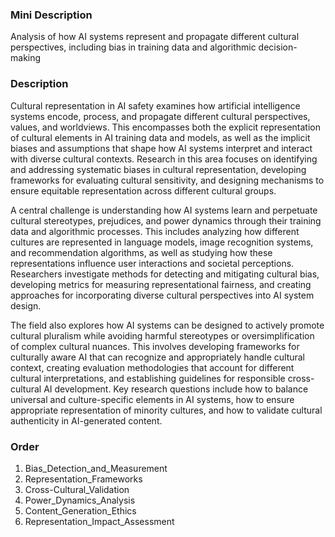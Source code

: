 ### Mini Description

Analysis of how AI systems represent and propagate different cultural perspectives, including bias in training data and algorithmic decision-making

### Description

Cultural representation in AI safety examines how artificial intelligence systems encode, process, and propagate different cultural perspectives, values, and worldviews. This encompasses both the explicit representation of cultural elements in AI training data and models, as well as the implicit biases and assumptions that shape how AI systems interpret and interact with diverse cultural contexts. Research in this area focuses on identifying and addressing systematic biases in cultural representation, developing frameworks for evaluating cultural sensitivity, and designing mechanisms to ensure equitable representation across different cultural groups.

A central challenge is understanding how AI systems learn and perpetuate cultural stereotypes, prejudices, and power dynamics through their training data and algorithmic processes. This includes analyzing how different cultures are represented in language models, image recognition systems, and recommendation algorithms, as well as studying how these representations influence user interactions and societal perceptions. Researchers investigate methods for detecting and mitigating cultural bias, developing metrics for measuring representational fairness, and creating approaches for incorporating diverse cultural perspectives into AI system design.

The field also explores how AI systems can be designed to actively promote cultural pluralism while avoiding harmful stereotypes or oversimplification of complex cultural nuances. This involves developing frameworks for culturally aware AI that can recognize and appropriately handle cultural context, creating evaluation methodologies that account for different cultural interpretations, and establishing guidelines for responsible cross-cultural AI development. Key research questions include how to balance universal and culture-specific elements in AI systems, how to ensure appropriate representation of minority cultures, and how to validate cultural authenticity in AI-generated content.

### Order

1. Bias_Detection_and_Measurement
2. Representation_Frameworks
3. Cross-Cultural_Validation
4. Power_Dynamics_Analysis
5. Content_Generation_Ethics
6. Representation_Impact_Assessment
